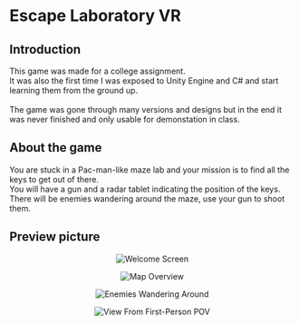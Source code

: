 # Escape Laboratory VR

## Introduction
This game was made for a college assignment.<br/> 
It was also the first time I was exposed to Unity Engine and C# and start learning them from the ground up.<br/>  
The game was gone through many versions and designs but in the end it was never finished and only usable for demonstation in class.<br/>

## About the game
You are stuck in a Pac-man-like maze lab and your mission is to find all the keys to get out of there.<br/>
You will have a gun and a radar tablet indicating the position of the keys.<br/>
There will be enemies wandering around the maze, use your gun to shoot them.<br/>

## Preview picture
<p align="center">
  <img src="https://i.ibb.co/n6yN3Nn/3.png" alt="Welcome Screen"/>
</p>
<p align="center">
  <img src="https://i.ibb.co/475jNP5/1.png" alt="Map Overview"/>
</p>
<p align="center">
  <img src="https://i.ibb.co/42zYSp6/2.png" alt="Enemies Wandering Around"/>
</p>
<p align="center">
  <img src="https://i.ibb.co/1Rst4f9/4.png" alt="View From First-Person POV"/>
</p>


